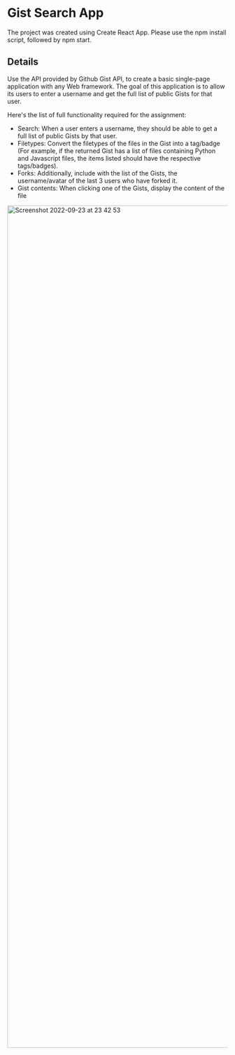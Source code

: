 # Gist Search App

The project was created using Create React App.
Please use the npm install script, followed by npm start.

## Details

Use the API provided by Github Gist API, to create a basic single-page application with any Web framework. The goal of this application is to allow its users to enter a username and get the full list of public Gists for that user.

Here's the list of full functionality required for the assignment: 
- Search: When a user enters a username, they should be able to get a full list of public Gists by that user. 
- Filetypes: Convert the filetypes of the files in the Gist into a tag/badge (For example, if the returned Gist has a list of files containing Python and Javascript files, the items listed should have the respective tags/badges). 
- Forks: Additionally, include with the list of the Gists, the username/avatar of the last 3 users who have forked it. 
- Gist contents: When clicking one of the Gists, display the content of the file

<img width="1920" alt="Screenshot 2022-09-23 at 23 42 53" src="https://user-images.githubusercontent.com/54860891/192053697-6e37bc0b-f1e0-42d9-88b9-cc69d4c7f95b.png">
